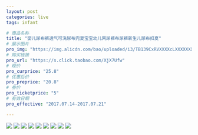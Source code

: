 ```yaml
---
layout: post
categories: live
tags: infant

# 商品名称
title: "婴儿尿布裤透气可洗尿布兜夏宝宝幼儿网尿裤布尿裤新生儿尿布扣夏"
# 展示图片
pro_img: "https://img.alicdn.com/bao/uploaded/i3/TB139CxRVXXXXcLXXXXXXXXXXXX_!!0-item_pic.jpg_430x430q90.jpg"
# 购买链接
pro_url: "https://s.click.taobao.com/XjX7Ufw"
# 现价
pro_curprice: "25.8"
# 优惠后价
pro_preprice: "20.8"
# 券价
pro_ticketprice: "5"
# 有效日期
pro_effective: "2017.07.14-2017.07.21"

---
```


![](https://img.alicdn.com/imgextra/i1/2865704689/TB2i9CTo4lmpuFjSZPfXXc9iXXa_!!2865704689.jpg)
![](https://img.alicdn.com/imgextra/i1/2865704689/TB2j.ewo90mpuFjSZPiXXbssVXa_!!2865704689.jpg)
![](https://img.alicdn.com/imgextra/i4/2865704689/TB2wCrrmCtkpuFjy0FhXXXQzFXa_!!2865704689.jpg)
![](https://img.alicdn.com/imgextra/i1/2865704689/TB21beroZtnpuFjSZFvXXbcTpXa_!!2865704689.jpg)
![](https://img.alicdn.com/imgextra/i2/2865704689/TB2CnbImwRkpuFjy1zeXXc.6FXa_!!2865704689.jpg)
![](https://img.alicdn.com/imgextra/i4/2865704689/TB2HLwnmCFjpuFjSszhXXaBuVXa_!!2865704689.jpg)
![](https://img.alicdn.com/imgextra/i2/2865704689/TB2v7LGmB4lpuFjy1zjXXcAKpXa_!!2865704689.jpg)
![](https://img.alicdn.com/imgextra/i4/2865704689/TB2IiRCyYBmpuFjSZFAXXaQ0pXa_!!2865704689.jpg)
![](https://img.alicdn.com/imgextra/i2/2865704689/TB2dtFEo0BopuFjSZPcXXc9EpXa_!!2865704689.jpg)